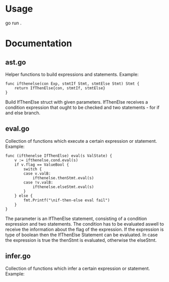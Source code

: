 # Usage
go run .

# Documentation
## ast.go
Helper functions to build expressions and statements.
Example:
```
func ifthenelse(con Exp, stmtIf Stmt, stmtElse Stmt) Stmt {
	return IfThenElse{con, stmtIf, stmtElse}
}
```
Build IfThenElse struct with given parameters. IfThenElse receives a condition expression that ought to be checked and two statements - for if and else branch.

## eval.go
Collection of functions which execute a certain expression or statement.
Example:
```
func (ifthenelse IfThenElse) eval(s ValState) {
	v := ifthenelse.cond.eval(s)
	if v.flag == ValueBool {
		switch {
		case v.valB:
			ifthenelse.thenStmt.eval(s)
		case !v.valB:
			ifthenelse.elseStmt.eval(s)
		}
	} else {
		fmt.Printf("\nif-then-else eval fail")
	}
}
```
The parameter is an IfThenElse statement, consisting of a condition expression and two statements. The condition has to be evaluated aswell to receive the information about the flag of the expression. If the expression is type of boolean then the IfThenElse Statement can be evaluated. In case the expression is true the thenStmt is evaluated, otherwise the elseStmt.

## infer.go
Collection of functions which infer a certain expression or statement.
Example:
```

```
